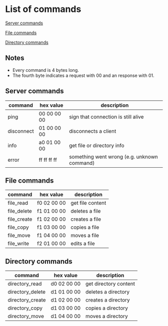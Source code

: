 
# List of commands

[Server commands](#server-commands)

[File commands](#file-commands)

[Directory commands](#directory-commands)

## Notes

 - Every command is 4 bytes long.
 - The fourth byte indicates a request with 00 and an response with 01.

## Server commands

| command    | hex value   | description                                 |
|------------|-------------|---------------------------------------------|
| ping       | 00 00 00 00 | sign that connection is still alive         |
| disconnect | 01 00 00 00 | disconnects a client                        |
| info       | a0 01 00 00 | get file or directory info                  |
| error      | ff ff ff ff | something went wrong (e.g. unknown command) |

## File commands

| command     | hex value   | description      |
|-------------|-------------|------------------|
| file_read   | f0 02 00 00 | get file content |
| file_delete | f1 01 00 00 | deletes a file   |
| file_create | f1 02 00 00 | creates a file   |
| file_copy   | f1 03 00 00 | copies a file    |
| file_move   | f1 04 00 00 | moves a file     |
| file_write  | f2 01 00 00 | edits a file     |

## Directory commands

| command          | hex value   | description           |
|------------------|-------------|-----------------------|
| directory_read   | d0 02 00 00 | get directory content |
| directory_delete | d1 01 00 00 | deletes a directory   |
| directory_create | d1 02 00 00 | creates a directory   |
| directory_copy   | d1 03 00 00 | copies a directory    |
| directory_move   | d1 04 00 00 | moves a directory     |

